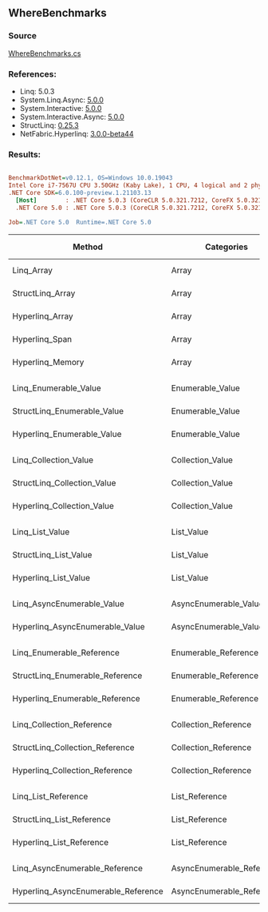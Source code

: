 ﻿## WhereBenchmarks

### Source
[WhereBenchmarks.cs](../NetFabric.Hyperlinq.Benchmarks/Benchmarks/WhereBenchmarks.cs)

### References:
- Linq: 5.0.3
- System.Linq.Async: [5.0.0](https://www.nuget.org/packages/System.Linq.Async/5.0.0)
- System.Interactive: [5.0.0](https://www.nuget.org/packages/System.Interactive/5.0.0)
- System.Interactive.Async: [5.0.0](https://www.nuget.org/packages/System.Interactive.Async/5.0.0)
- StructLinq: [0.25.3](https://www.nuget.org/packages/StructLinq/0.25.3)
- NetFabric.Hyperlinq: [3.0.0-beta44](https://www.nuget.org/packages/NetFabric.Hyperlinq/3.0.0-beta44)

### Results:
``` ini

BenchmarkDotNet=v0.12.1, OS=Windows 10.0.19043
Intel Core i7-7567U CPU 3.50GHz (Kaby Lake), 1 CPU, 4 logical and 2 physical cores
.NET Core SDK=6.0.100-preview.1.21103.13
  [Host]        : .NET Core 5.0.3 (CoreCLR 5.0.321.7212, CoreFX 5.0.321.7212), X64 RyuJIT
  .NET Core 5.0 : .NET Core 5.0.3 (CoreCLR 5.0.321.7212, CoreFX 5.0.321.7212), X64 RyuJIT

Job=.NET Core 5.0  Runtime=.NET Core 5.0  

```
|                              Method |                Categories | Count |       Mean |    Error |   StdDev | Ratio |  Gen 0 | Gen 1 | Gen 2 | Allocated |
|------------------------------------ |-------------------------- |------ |-----------:|---------:|---------:|------:|-------:|------:|------:|----------:|
|                          Linq_Array |                     Array |   100 |   482.2 ns |  2.83 ns |  2.36 ns |  1.00 | 0.0229 |     - |     - |      48 B |
|                    StructLinq_Array |                     Array |   100 |   265.0 ns |  1.64 ns |  1.46 ns |  0.55 |      - |     - |     - |         - |
|                     Hyperlinq_Array |                     Array |   100 |   268.2 ns |  0.82 ns |  0.73 ns |  0.56 |      - |     - |     - |         - |
|                      Hyperlinq_Span |                     Array |   100 |   266.8 ns |  1.06 ns |  0.88 ns |  0.55 |      - |     - |     - |         - |
|                    Hyperlinq_Memory |                     Array |   100 |   292.4 ns |  5.44 ns |  5.08 ns |  0.61 |      - |     - |     - |         - |
|                                     |                           |       |            |          |          |       |        |       |       |           |
|               Linq_Enumerable_Value |          Enumerable_Value |   100 | 1,400.0 ns |  6.33 ns |  5.28 ns |  1.00 | 0.0420 |     - |     - |      88 B |
|         StructLinq_Enumerable_Value |          Enumerable_Value |   100 | 1,270.8 ns |  7.32 ns |  6.49 ns |  0.91 | 0.0153 |     - |     - |      32 B |
|          Hyperlinq_Enumerable_Value |          Enumerable_Value |   100 |   269.4 ns |  1.07 ns |  1.00 ns |  0.19 |      - |     - |     - |         - |
|                                     |                           |       |            |          |          |       |        |       |       |           |
|               Linq_Collection_Value |          Collection_Value |   100 | 1,386.5 ns |  6.28 ns |  4.91 ns |  1.00 | 0.0420 |     - |     - |      88 B |
|         StructLinq_Collection_Value |          Collection_Value |   100 | 1,220.8 ns |  3.54 ns |  3.13 ns |  0.88 | 0.0153 |     - |     - |      32 B |
|          Hyperlinq_Collection_Value |          Collection_Value |   100 |   300.0 ns |  1.66 ns |  1.56 ns |  0.22 |      - |     - |     - |         - |
|                                     |                           |       |            |          |          |       |        |       |       |           |
|                     Linq_List_Value |                List_Value |   100 | 1,393.3 ns |  4.63 ns |  4.11 ns |  1.00 | 0.0420 |     - |     - |      88 B |
|               StructLinq_List_Value |                List_Value |   100 |   612.6 ns |  2.87 ns |  2.54 ns |  0.44 |      - |     - |     - |         - |
|                Hyperlinq_List_Value |                List_Value |   100 |   700.7 ns |  2.21 ns |  1.96 ns |  0.50 |      - |     - |     - |         - |
|                                     |                           |       |            |          |          |       |        |       |       |           |
|          Linq_AsyncEnumerable_Value |     AsyncEnumerable_Value |   100 | 5,300.8 ns | 15.66 ns | 13.88 ns |  1.00 | 0.0458 |     - |     - |     104 B |
|     Hyperlinq_AsyncEnumerable_Value |     AsyncEnumerable_Value |   100 | 5,654.6 ns | 18.68 ns | 16.56 ns |  1.07 |      - |     - |     - |         - |
|                                     |                           |       |            |          |          |       |        |       |       |           |
|           Linq_Enumerable_Reference |      Enumerable_Reference |   100 |   993.3 ns |  2.83 ns |  2.51 ns |  1.00 | 0.0420 |     - |     - |      88 B |
|     StructLinq_Enumerable_Reference |      Enumerable_Reference |   100 |   696.3 ns |  2.10 ns |  1.97 ns |  0.70 | 0.0153 |     - |     - |      32 B |
|      Hyperlinq_Enumerable_Reference |      Enumerable_Reference |   100 |   709.3 ns |  4.12 ns |  3.65 ns |  0.71 | 0.0153 |     - |     - |      32 B |
|                                     |                           |       |            |          |          |       |        |       |       |           |
|           Linq_Collection_Reference |      Collection_Reference |   100 |   995.1 ns |  3.68 ns |  3.44 ns |  1.00 | 0.0420 |     - |     - |      88 B |
|     StructLinq_Collection_Reference |      Collection_Reference |   100 |   730.5 ns |  1.67 ns |  1.48 ns |  0.73 | 0.0153 |     - |     - |      32 B |
|      Hyperlinq_Collection_Reference |      Collection_Reference |   100 |   760.3 ns |  1.89 ns |  1.76 ns |  0.76 | 0.0153 |     - |     - |      32 B |
|                                     |                           |       |            |          |          |       |        |       |       |           |
|                 Linq_List_Reference |            List_Reference |   100 |   994.5 ns |  6.59 ns |  6.17 ns |  1.00 | 0.0420 |     - |     - |      88 B |
|           StructLinq_List_Reference |            List_Reference |   100 |   726.1 ns |  2.60 ns |  2.17 ns |  0.73 | 0.0153 |     - |     - |      32 B |
|            Hyperlinq_List_Reference |            List_Reference |   100 |   650.1 ns |  2.65 ns |  2.35 ns |  0.65 |      - |     - |     - |         - |
|                                     |                           |       |            |          |          |       |        |       |       |           |
|      Linq_AsyncEnumerable_Reference | AsyncEnumerable_Reference |   100 | 5,900.0 ns | 34.57 ns | 28.86 ns |  1.00 | 0.0458 |     - |     - |     104 B |
| Hyperlinq_AsyncEnumerable_Reference | AsyncEnumerable_Reference |   100 | 5,680.1 ns | 52.87 ns | 41.27 ns |  0.96 | 0.0153 |     - |     - |      40 B |

